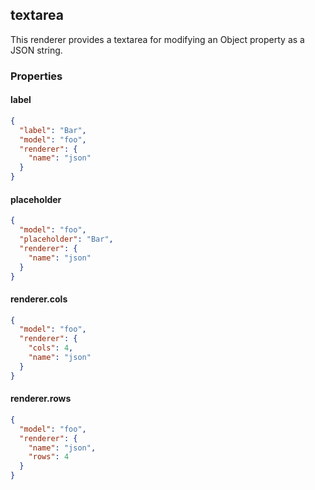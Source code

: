 ## textarea

This renderer provides a textarea for modifying an Object property as a JSON
string.

### Properties

#### label

```json
{
  "label": "Bar",
  "model": "foo",
  "renderer": {
    "name": "json"
  }
}
```

#### placeholder

```json
{
  "model": "foo",
  "placeholder": "Bar",
  "renderer": {
    "name": "json"
  }
}
```

#### renderer.cols

```json
{
  "model": "foo",
  "renderer": {
    "cols": 4,
    "name": "json"
  }
}
```

#### renderer.rows

```json
{
  "model": "foo",
  "renderer": {
    "name": "json",
    "rows": 4
  }
}
```

